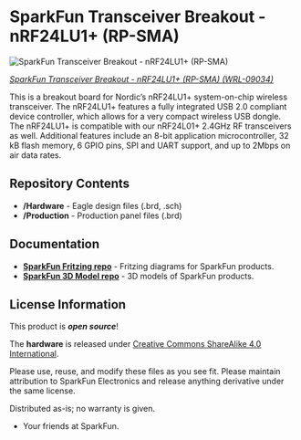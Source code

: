 SparkFun Transceiver Breakout - nRF24LU1+ (RP-SMA)
========================================

![SparkFun Transceiver Breakout - nRF24LU1+ (RP-SMA)](https://cdn.sparkfun.com//assets/parts/2/3/9/5/09034-01.jpg)

[*SparkFun Transceiver Breakout - nRF24LU1+ (RP-SMA) (WRL-09034)*](https://www.sparkfun.com/products/9034)

This is a breakout board for Nordic’s nRF24LU1+ system-on-chip wireless transceiver. 
The nRF24LU1+ features a fully integrated USB 2.0 compliant device controller, which allows for a very compact wireless USB dongle. The nRF24LU1+ is compatible with our nRF24L01+ 2.4GHz RF transceivers as well. 
Additional features include an 8-bit application microcontroller, 32 kB flash memory, 6 GPIO pins, SPI and UART support, and up to 2Mbps on air data rates.

Repository Contents
-------------------

* **/Hardware** - Eagle design files (.brd, .sch)
* **/Production** - Production panel files (.brd)

Documentation
--------------
* **[SparkFun Fritzing repo](https://github.com/sparkfun/Fritzing_Parts)** - Fritzing diagrams for SparkFun products.
* **[SparkFun 3D Model repo](https://github.com/sparkfun/3D_Models)** - 3D models of SparkFun products. 

License Information
-------------------
This product is _**open source**_! 

The **hardware** is released under [Creative Commons ShareAlike 4.0 International](https://creativecommons.org/licenses/by-sa/4.0/).

Please use, reuse, and modify these files as you see fit. Please maintain attribution to SparkFun Electronics and release anything derivative under the same license.

Distributed as-is; no warranty is given.

- Your friends at SparkFun.

